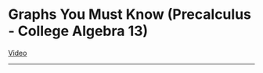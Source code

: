 # Graphs You Must Know (Precalculus - College Algebra 13)

[Video](https://www.youtube.com/watch?v=NrmmR3-VxA8)

---

